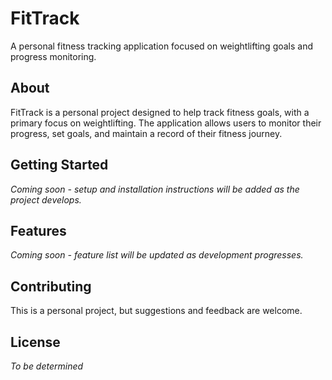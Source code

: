 # FitTrack

A personal fitness tracking application focused on weightlifting goals and progress monitoring.

## About

FitTrack is a personal project designed to help track fitness goals, with a primary focus on weightlifting. The application allows users to monitor their progress, set goals, and maintain a record of their fitness journey.

## Getting Started

*Coming soon - setup and installation instructions will be added as the project develops.*

## Features

*Coming soon - feature list will be updated as development progresses.*

## Contributing

This is a personal project, but suggestions and feedback are welcome.

## License

*To be determined*